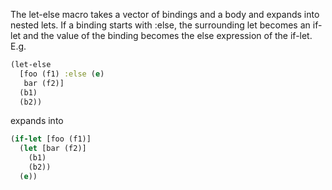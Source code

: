The let-else macro takes a vector of bindings and a body and expands into nested lets.
If a binding starts with :else, the surrounding let becomes an if-let and
 the value of the binding becomes the else expression of the if-let. E.g.

```clojure
(let-else
  [foo (f1) :else (e)
   bar (f2)]
  (b1)
  (b2))
```
expands into

```clojure
(if-let [foo (f1)]
  (let [bar (f2)]
    (b1)
    (b2))
  (e))
```